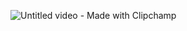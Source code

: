 ![Untitled video - Made with Clipchamp](https://github.com/user-attachments/assets/9835bac7-d2af-43fd-b468-0339bad37d91)
